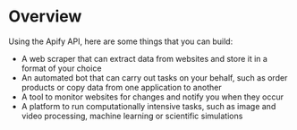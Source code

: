 # Overview

Using the Apify API, here are some things that you can build:

- A web scraper that can extract data from websites and store it in a format of your choice
- An automated bot that can carry out tasks on your behalf, such as order products or copy data from one application to another
- A tool to monitor websites for changes and notify you when they occur
- A platform to run computationally intensive tasks, such as image and video processing, machine learning or scientific simulations
